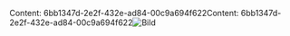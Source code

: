 <span data-ttu-id="e4a93-101">Content: 6bb1347d-2e2f-432e-ad84-00c9a694f622</span><span class="sxs-lookup"><span data-stu-id="e4a93-101">Content: 6bb1347d-2e2f-432e-ad84-00c9a694f622</span></span>![Bild](ee3028ba-4234-4148-9f30-f177e018d7eb.png)
